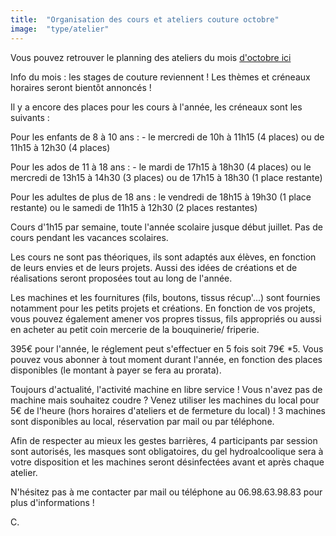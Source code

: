 ```yaml
---
title:  "Organisation des cours et ateliers couture octobre"
image:  "type/atelier"
---
```


Vous pouvez retrouver le planning des ateliers du mois  [d'octobre ici](http://localhost:3000/plannings/2020_10)


Info du mois : les stages de couture reviennent ! Les thèmes et créneaux horaires seront bientôt annoncés !


Il y a encore des places pour les cours à l'année, les créneaux sont les suivants :


Pour les enfants de 8 à 10 ans : - le mercredi de 10h à 11h15 (4 places) ou de 11h15 à 12h30 (4 places)


Pour  les ados de 11 à 18 ans : - le mardi de 17h15 à 18h30 (4 places) ou le  mercredi de 13h15 à 14h30 (3 places) ou de 17h15 à 18h30 (1 place restante)


Pour  les adultes de plus de 18 ans : le vendredi de 18h15 à 19h30 (1 place restante) ou le samedi de 11h15 à 12h30 (2  places restantes)


Cours d'1h15 par semaine, toute l'année scolaire jusque début juillet. Pas de cours pendant les vacances scolaires. 


Les  cours ne sont pas théoriques, ils sont adaptés aux élèves, en fonction  de leurs envies et de leurs projets. Aussi des idées de créations et de  réalisations seront proposées tout au long de l'année.

Les  machines et les fournitures (fils, boutons, tissus récup'...) sont  fournies notamment pour les petits projets et créations. En fonction de  vos projets, vous pouvez également amener vos propres tissus, fils  appropriés ou aussi en acheter au petit coin mercerie de la bouquinerie/  friperie.


395€ pour l'année, le réglement peut s'effectuer en 5 fois soit 79€ *5. Vous pouvez vous abonner à tout moment durant l'année, en fonction des places disponibles (le montant à payer se fera au prorata).


Toujours d'actualité, l'activité  machine en libre service ! Vous n'avez pas de machine mais souhaitez  coudre ? Venez utiliser les machines du local pour 5€ de l'heure (hors  horaires d'ateliers et de fermeture du local) ! 3 machines sont  disponibles au local, réservation par mail ou par téléphone.


 Afin de respecter au mieux les gestes barrières, 4 participants par session sont autorisés, les masques sont obligatoires, du gel hydroalcoolique sera à votre disposition et  les machines seront désinfectées avant et après chaque atelier.


N'hésitez pas à me contacter par mail ou téléphone au 06.98.63.98.83 pour plus d'informations !


C.